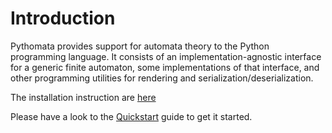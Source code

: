 # Introduction

Pythomata provides support for automata theory to
the Python programming language. It consists of an
implementation-agnostic interface for a generic finite automaton,
some implementations of that interface, and other programming utilities
for rendering and serialization/deserialization.

The installation instruction are [here](./install.md)

Please have a look to the [Quickstart](./quickstart.md)
guide to get it started.
